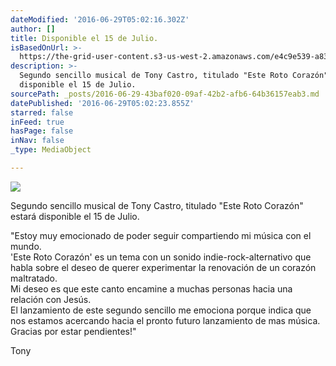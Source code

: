 ```yaml
---
dateModified: '2016-06-29T05:02:16.302Z'
author: []
title: Disponible el 15 de Julio.
isBasedOnUrl: >-
  https://the-grid-user-content.s3-us-west-2.amazonaws.com/e4c9e539-a831-4fcd-8a17-1ad55383a2c6.jpg
description: >-
  Segundo sencillo musical de Tony Castro, titulado "Este Roto Corazón" estará
  disponible el 15 de Julio.
sourcePath: _posts/2016-06-29-43baf020-09af-42b2-afb6-64b36157eab3.md
datePublished: '2016-06-29T05:02:23.855Z'
starred: false
inFeed: true
hasPage: false
inNav: false
_type: MediaObject

---
```

![](https://the-grid-user-content.s3-us-west-2.amazonaws.com/e4c9e539-a831-4fcd-8a17-1ad55383a2c6.jpg)

Segundo sencillo musical de Tony Castro, titulado "Este Roto Corazón" estará disponible el 15 de Julio.

"Estoy muy emocionado de poder seguir compartiendo mi música con el mundo.  
'Este Roto Corazón' es un tema con un sonido indie-rock-alternativo que habla sobre el deseo de querer experimentar la renovación de un corazón maltratado.  
Mi deseo es que este canto encamine a muchas personas hacia una relación con Jesús.  
El lanzamiento de este segundo sencillo me emociona porque indica que nos estamos acercando hacia el pronto futuro lanzamiento de mas música.  
Gracias por estar pendientes!"

Tony